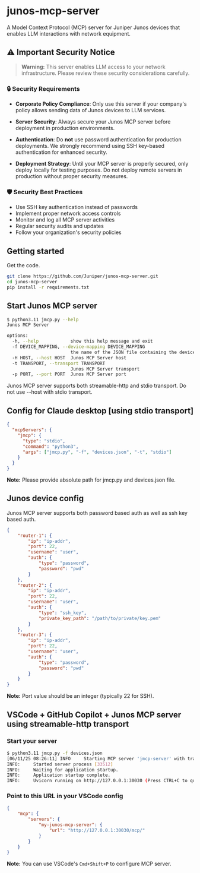 # junos-mcp-server

A Model Context Protocol (MCP) server for Juniper Junos devices that enables LLM interactions with network equipment.

## ⚠️ Important Security Notice

> **Warning:** This server enables LLM access to your network infrastructure. Please review these security considerations carefully.

### 🔒 Security Requirements

- **Corporate Policy Compliance**: Only use this server if your company's policy allows sending data of Junos devices to LLM services.

- **Server Security**: Always secure your Junos MCP server before deployment in production environments.

- **Authentication**: Do **not** use password authentication for production deployments. We strongly recommend using SSH key-based authentication for enhanced security.

- **Deployment Strategy**: Until your MCP server is properly secured, only deploy locally for testing purposes. Do not deploy remote servers in production without proper security measures.

### 🛡️ Security Best Practices

- Use SSH key authentication instead of passwords
- Implement proper network access controls
- Monitor and log all MCP server activities
- Regular security audits and updates
- Follow your organization's security policies

## Getting started

Get the code.
```bash
git clone https://github.com/Juniper/junos-mcp-server.git
cd junos-mcp-server
pip install -r requirements.txt
```

## Start Junos MCP server

```bash
$ python3.11 jmcp.py --help
Junos MCP Server

options:
  -h, --help            show this help message and exit
  -f DEVICE_MAPPING, --device-mapping DEVICE_MAPPING
                        the name of the JSON file containing the device mapping
  -H HOST, --host HOST  Junos MCP Server host
  -t TRANSPORT, --transport TRANSPORT
                        Junos MCP Server transport
  -p PORT, --port PORT  Junos MCP Server port
```

Junos MCP server supports both streamable-http and stdio transport. Do not use --host with stdio transport.

## Config for Claude desktop [using stdio transport]

```json
{
  "mcpServers": {
    "jmcp": {
      "type": "stdio",
      "command": "python3",
      "args": ["jmcp.py", "-f", "devices.json", "-t", "stdio"]
    }
  }
}
```

**Note:** Please provide absolute path for jmcp.py and devices.json file.

## Junos device config 

Junos MCP server supports both password based auth as well as ssh key based auth.

```json
{
    "router-1": {
        "ip": "ip-addr",
        "port": 22,
        "username": "user",
        "auth": {
            "type": "password",
            "password": "pwd"
        }
    },
    "router-2": {
        "ip": "ip-addr",
        "port": 22,
        "username": "user",
        "auth": {
            "type": "ssh_key",
            "private_key_path": "/path/to/private/key.pem"
        }
    },
    "router-3": {
        "ip": "ip-addr",
        "port": 22,
        "username": "user",
        "auth": {
            "type": "password",
            "password": "pwd"
        }
    }
}
```

**Note:** Port value should be an integer (typically 22 for SSH).

## VSCode + GitHub Copilot + Junos MCP server using streamable-http transport

### Start your server

```bash
$ python3.11 jmcp.py -f devices.json
[06/11/25 08:26:11] INFO     Starting MCP server 'jmcp-server' with transport 'streamable-http' on http://127.0.0.1:30030/mcp
INFO:     Started server process [33512]
INFO:     Waiting for application startup.
INFO:     Application startup complete.
INFO:     Uvicorn running on http://127.0.0.1:30030 (Press CTRL+C to quit)
```

### Point to this URL in your VSCode config

```json
{
    "mcp": {
        "servers": {
            "my-junos-mcp-server": {
                "url": "http://127.0.0.1:30030/mcp/"
            }
        }
    }
}
```

**Note:** You can use VSCode's `Cmd+Shift+P` to configure MCP server.
